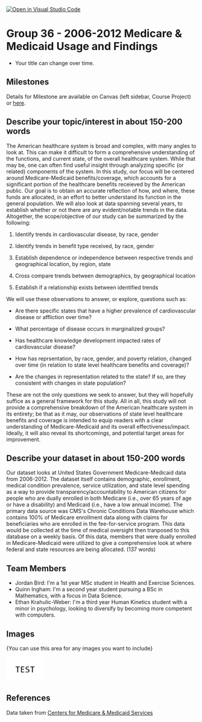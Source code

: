 [![Open in Visual Studio Code](https://classroom.github.com/assets/open-in-vscode-f059dc9a6f8d3a56e377f745f24479a46679e63a5d9fe6f495e02850cd0d8118.svg)](https://classroom.github.com/online_ide?assignment_repo_id=5860014&assignment_repo_type=AssignmentRepo)
# Group 36 - 2006-2012 Medicare & Medicaid Usage and Findings

- Your title can change over time.

## Milestones

Details for Milestone are available on Canvas (left sidebar, Course Project) or [here](https://firas.moosvi.com/courses/data301/project/milestone01.html).

## Describe your topic/interest in about 150-200 words

The American healthcare system is broad and complex, with many angles to look at. This can make it difficult to form a comprehensive understanding of the functions, and current state, of the overall healthcare system. While that may be, one can often find useful insight through analyzing specific (or related) components of the system. In this study, our focus will be centered around Medicare-Medicaid benefits/coverage, which accounts for a significant portion of the healthcare benefits receieved by the American public. Our goal is to obtain an accurate reflection of how, and where, these funds are allocated, in an effort to better understand its function in the general population. We will also look at data spanning several years, to establish whether or not there are any evident/notable trends in the data. Altogether, the scope/objective of our study can be summarized by the following:

1. Identify trends in cardiovascular disease, by race, gender

2. Identify trends in benefit type received, by race, gender

3. Establish dependence or independence between respective trends and geographical location, by region, state

4. Cross compare trends between demographics, by geographical location 

5. Establish if a relationship exists between identified trends

We will use these observations to answer, or explore, questions such as:

- Are there specific states that have a higher prevalence of cardiovascular disease or affliction over time?

- What percentage of disease occurs in marginalized groups?

- Has healthcare knowledge development impacted rates of cardiovascular disease?

- How has reprsentation, by race, gender, and poverty relation, changed over time (in relation to state level healthcare benefits and coverage)?

- Are the changes in representation related to the state? If so, are they consistent with changes in state population?

These are not the only questions we seek to answer, but they will hopefully suffice as a general framework for this study. All in all, this study will not provide a comprehensive breakdown of the American healthcare system in its entirety; be that as it may, our observations of state level healthcare benefits and coverage is intended to equip readers with a clear understanding of Medicare-Medicaid and its overall effectiveness/impact. Ideally, it will also reveal its shortcomings, and potential target areas for improvement. 

## Describe your dataset in about 150-200 words

Our dataset looks at United States Government Medicare-Medicaid data from 2006-2012. The dataset itself contains demographic, enrollment, medical condition prevalence, service utilization, and state level spending as a way to provide transparency/accountability to American citizens for people who are dually enrolled in both Medicare (i.e., over 65 years of age or have a disability) and Medicaid (i.e., have a low annual income). The primary data source was CMS's Chronic Conditions Data Warehouse which contains 100% of Medicare enrollment data along with claims for beneficiaries who are enrolled in the fee-for-service program. This data would be collected at the time of medical oversight then tranposed to this database on a weekly basis. Of this data, members that were dually enrolled in Medicare-Medicaid were utilized to give a comprehensive look at where federal and state resources are being allocated. (137 words)


## Team Members

- Jordan Bird: I'm a 1st year MSc student in Health and Exercise Sciences.
- Quinn Ingham: I'm a second year student pursuing a BSc in Mathematics, with a focus in Data Science.
- Ethan Krahulic-Weber: I'm a third year Human Kinetics student with a minor in psychology, looking to diversify by becoming more competent with computers.

## Images

{You can use this area for any images you want to include}

<img src ="images/test.png" width="100px">

## References

Data taken from [Centers for Medicare & Medicaid Services](https://www.cms.gov/Research-Statistics-Data-and-Systems/Downloadable-Public-Use-Files/MMLEADS)



